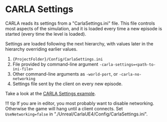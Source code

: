 CARLA Settings
==============

CARLA reads its settings from a "CarlaSettings.ini" file. This file controls
most aspects of the simulation, and it is loaded every time a new episode is
started (every time the level is loaded).

Settings are loaded following the next hierarchy, with values later in the
hierarchy overriding earlier values.

  1. `{ProjectFolder}/Config/CarlaSettings.ini`
  2. File provided by command-line argument `-carla-settings=<path-to-ini-file>`
  3. Other command-line arguments as `-world-port`, or `-carla-no-networking`
  4. Settings file sent by the client on every new episode.

Take a look at the [CARLA Settings example][settingslink].

[settingslink]: https://github.com/carla-simulator/carla/blob/master/Docs/Example.CarlaSettings.ini

!!! tip
    If you are in editor, you most probably want to disable networking.
    Otherwise the game will hang until a client connects. Set
    `UseNetworking=false` in "./Unreal/CarlaUE4/Config/CarlaSettings.ini".
